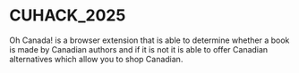 # CUHACK_2025
Oh Canada! is a browser extension that is able to determine whether a book is made by Canadian authors and if it is not it is able to offer Canadian alternatives which allow you to shop Canadian.
